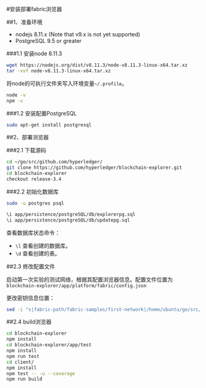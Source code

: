 #安装部署fabric浏览器

##1、准备环境

- nodejs 8.11.x (Note that v9.x is not yet supported)
- PostgreSQL 9.5 or greater

###1.1 安装node 8.11.3

```bash
wget https://nodejs.org/dist/v8.11.3/node-v8.11.3-linux-x64.tar.xz
tar -xvf node-v8.11.3-linux-x64.tar.xz
```
将node的可执行文件夹写入环境变量`~/.profile`。

```bash
node -v
npm -v
```
###1.2 安装配置PostgreSQL

```bash
sudo apt-get install postgresql
```

##2、部署浏览器

###2.1 下载源码 

```bash
cd ~/go/src/github.com/hyperledger/
git clone https://github.com/hyperledger/blockchain-explorer.git
cd blockchain-explorer
checkout release-3.4
```
###2.2 初始化数据库

```bash
sudo -u postgres psql

\i app/persistence/postgreSQL/db/explorerpg.sql
\i app/persistence/postgreSQL/db/updatepg.sql
```

查看数据库状态命令：
- `\l` 查看创建的数据库。 
- `\d` 查看创建的表。

##2.3 修改配置文件

启动第一次实验的测试网络，根据其配置浏览器信息。配置文件位置为`blockchain-explorer/app/platform/fabric/config.json`

更改密钥信息位置：
```bash
sed -i "s|fabric-path/fabric-samples/first-network|/home/ubuntu/go/src/github.com/hyperledger/fabric/examples/e2e_cli|g" config.json
```

##2.4 build浏览器

```bash
cd blockchain-explorer
npm install
cd blockchain-explorer/app/test
npm install
npm run test
cd client/
npm install
npm test -- -u --coverage
npm run build
```

